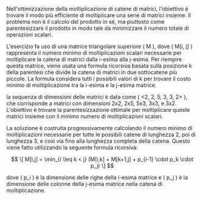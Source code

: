 Nell'ottimizzazione della moltiplicazione di catene di matrici, l'obiettivo è trovare il modo più efficiente di moltiplicare una serie di matrici insieme. Il problema non è il calcolo del prodotto in sé, ma piuttosto come parentesizzare il prodotto in modo tale da minimizzare il numero totale di operazioni scalari.

L'esercizio fa uso di una matrice triangolare superiore \( M \), dove \( M[i, j] \) rappresenta il numero minimo di moltiplicazioni scalari necessarie per moltiplicare la catena di matrici dalla i-esima alla j-esima. Per riempire questa matrice, viene usata una formula ricorsiva basata sulla posizione k della parentesi che divide la catena di matrici in due sottocatene più piccole. La formula considera tutti i possibili valori di k per trovare il costo minimo di moltiplicazione tra la i-esima e la j-esima matrice.

la sequenza di dimensioni delle matrici è data come \( <2, 2, 5, 3, 3, 2> \), che corrisponde a matrici con dimensioni 2x2, 2x5, 5x3, 3x3, e 3x2. L'obiettivo è trovare la parentesizzazione ottimale per moltiplicare queste matrici insieme con il minimo numero di moltiplicazioni scalari.

La soluzione è costruita progressivamente calcolando il numero minimo di moltiplicazioni necessarie per tutte le possibili catene di lunghezza 2, poi di lunghezza 3, e così via fino alla lunghezza completa della catena. Questo viene fatto utilizzando la seguente formula ricorsiva:

$$
\[
M[i,j] = \min_{i \leq k < j} (M[i,k] + M[k+1,j] + p_{i-1} \cdot p_k \cdot p_j)
\]
$$

dove \( p_i \) è la dimensione delle righe della i-esima matrice e \( p_j \) è la dimensione delle colonne della j-esima matrice nella catena di moltiplicazione.
